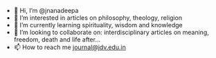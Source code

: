 - 👋 Hi, I’m @jnanadeepa
- 👀 I’m interested in articles on philosophy, theology, religion
- 🌱 I’m currently learning spirituality, wisdom and knowledge
- 💞️ I’m looking to collaborate on: interdisciplinary articles on meaning, freedom, death and life after...
- 📫 How to reach me journal@jdv.edu.in

<!---
jnanadeepa/jnanadeepa is a ✨ special ✨ repository because its `README.md` (this file) appears on your GitHub profile.
You can click the Preview link to take a look at your changes.
--->
